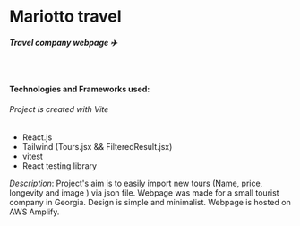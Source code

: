 # Mariotto travel

##### Travel company webpage :airplane:


<br/>

#### Technologies and Frameworks used:
###### Project is created with Vite

- React.js
- Tailwind (Tours.jsx && FilteredResult.jsx)
- vitest
- React testing library

_Description_: Project's aim is to easily import new tours (Name, price, longevity and image ) via json file. Webpage was made for a small tourist company in Georgia. Design is simple and minimalist. Webpage is hosted on AWS Amplify.
